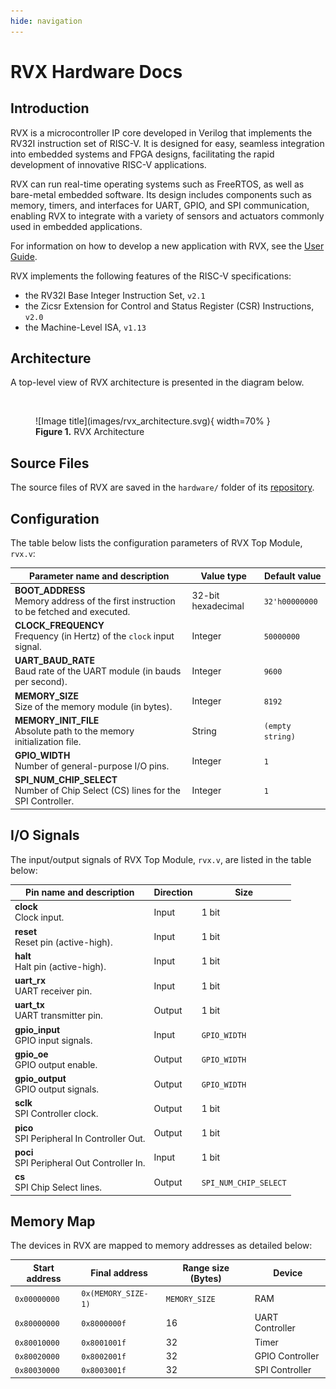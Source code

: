 ```yaml
---
hide: navigation
---
```


# RVX Hardware Docs

## Introduction

RVX is a microcontroller IP core developed in Verilog that implements the RV32I instruction set of RISC-V. It is designed for easy, seamless integration into embedded systems and FPGA designs, facilitating the rapid development of innovative RISC-V applications.

RVX can run real-time operating systems such as FreeRTOS, as well as bare-metal embedded software. Its design includes components such as memory, timers, and interfaces for UART, GPIO, and SPI communication, enabling RVX to integrate with a variety of sensors and actuators commonly used in embedded applications.

For information on how to develop a new application with RVX, see the [User Guide](userguide.md).

RVX implements the following features of the RISC-V specifications:

- the RV32I Base Integer Instruction Set, `v2.1`
- the Zicsr Extension for Control and Status Register (CSR) Instructions, `v2.0`
- the Machine-Level ISA, `v1.13`

## Architecture

A top-level view of RVX architecture is presented in the diagram below.

</br>

<figure markdown="span">
![Image title](images/rvx_architecture.svg){ width=70% }
<figcaption><strong>Figure 1.</strong> RVX Architecture</figcaption>
</figure>

## Source Files

The source files of RVX are saved in the `hardware/` folder of its [repository](https://github.com/rafaelcalcada/rvx).

## Configuration

The table below lists the configuration parameters of RVX Top Module, `rvx.v`:

| Parameter name and description                                                            | Value type          | Default value    |
| ----------------------------------------------------------------------------------------- | ------------------- | ---------------- |
| **BOOT_ADDRESS**</br>Memory address of the first instruction to be fetched and executed.  | 32-bit hexadecimal  | `32'h00000000`   |
| **CLOCK_FREQUENCY**</br>Frequency (in Hertz) of the `clock` input signal.                 | Integer             | `50000000`       |
| **UART_BAUD_RATE**</br>Baud rate of the UART module (in bauds per second).                | Integer             | `9600`           | 
| **MEMORY_SIZE**</br>Size of the memory module (in bytes).                                 | Integer             | `8192`           | 
| **MEMORY_INIT_FILE**</br>Absolute path to the memory initialization file.                 | String              | `(empty string)` |
| **GPIO_WIDTH**</br>Number of general-purpose I/O pins.                                    | Integer             | `1`              | 
| **SPI_NUM_CHIP_SELECT**</br>Number of Chip Select (CS) lines for the SPI Controller.      | Integer             | `1`              |

## I/O Signals

The input/output signals of RVX Top Module, `rvx.v`, are listed in the table below:

| Pin name and description                        | Direction | Size                  |
| ----------------------------------------------- | --------- | --------------------- |
| **clock**</br>Clock input.                      | Input     | 1 bit                 |
| **reset**</br>Reset pin (active-high).          | Input     | 1 bit                 |
| **halt**</br>Halt pin (active-high).            | Input     | 1 bit                 |
| **uart_rx**</br>UART receiver pin.              | Input     | 1 bit                 |
| **uart_tx**</br>UART transmitter pin.           | Output    | 1 bit                 |
| **gpio_input**</br>GPIO input signals.          | Input     | `GPIO_WIDTH`          |
| **gpio_oe**</br>GPIO output enable.             | Output    | `GPIO_WIDTH`          |
| **gpio_output**</br>GPIO output signals.        | Output    | `GPIO_WIDTH`          |
| **sclk**</br>SPI Controller clock.              | Output    | 1 bit                 |
| **pico**</br>SPI Peripheral In Controller Out.  | Output    | 1 bit                 |
| **poci**</br>SPI Peripheral Out Controller In.  | Input     | 1 bit                 |
| **cs**</br>SPI Chip Select lines.               | Output    | `SPI_NUM_CHIP_SELECT` |

## Memory Map

The devices in RVX are mapped to memory addresses as detailed below:

| Start address | Final address       | Range size (Bytes) | Device                     |
| ------------- | ------------------- | ------------------ | -------------------------- |
| `0x00000000`  | `0x(MEMORY_SIZE-1)` | `MEMORY_SIZE`      | RAM                        |
| `0x80000000`  | `0x8000000f`        | 16                 | UART Controller            |
| `0x80010000`  | `0x8001001f`        | 32                 | Timer                      |
| `0x80020000`  | `0x8002001f`        | 32                 | GPIO Controller            |
| `0x80030000`  | `0x8003001f`        | 32                 | SPI Controller             |

</br>
</br>